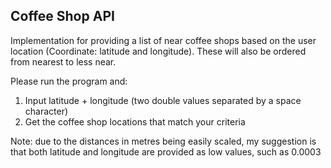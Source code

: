 ## Coffee Shop API

Implementation for providing a list of near coffee shops based on the user location (Coordinate: latitude and longitude). These will also be ordered from 
nearest to less near.

Please run the program and:
1) Input latitude + longitude (two double values separated by a space character)
2) Get the coffee shop locations that match your criteria

Note: due to the distances in metres being easily scaled, my suggestion is that both latitude and longitude are provided as low values, such as 0.0003